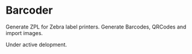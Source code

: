 Barcoder
========

Generate ZPL for Zebra label printers. Generate Barcodes, QRCodes and import
images.

Under active delopment.
